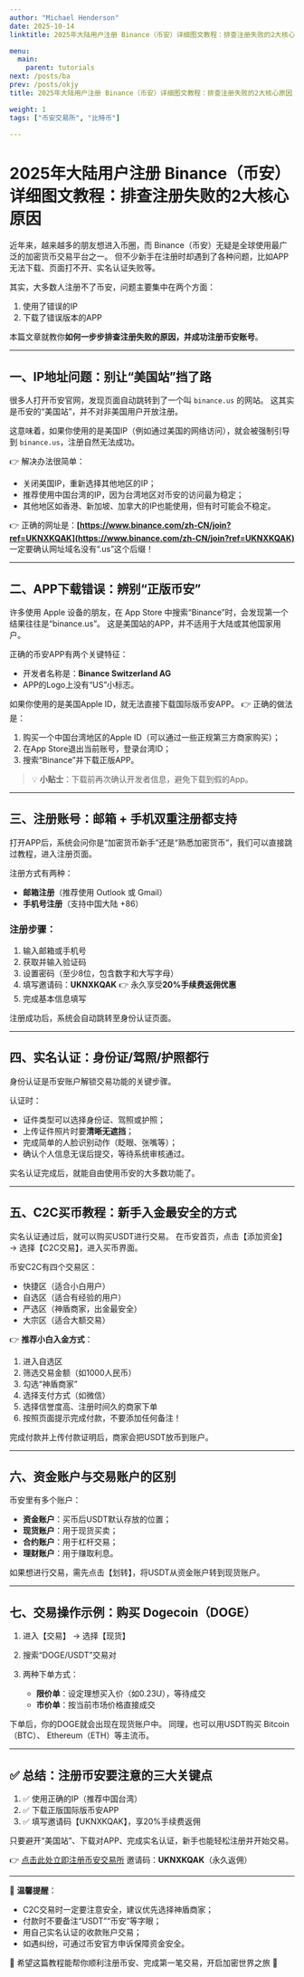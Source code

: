 ```yaml
---
author: "Michael Henderson"
date: 2025-10-14
linktitle: 2025年大陆用户注册 Binance（币安）详细图文教程：排查注册失败的2大核心原因

menu:
  main:
    parent: tutorials
next: /posts/ba
prev: /posts/okjy
title: 2025年大陆用户注册 Binance（币安）详细图文教程：排查注册失败的2大核心原因

weight: 1
tags: ["币安交易所", "比特币"]

---
```

# 2025年大陆用户注册 Binance（币安）详细图文教程：排查注册失败的2大核心原因

近年来，越来越多的朋友想进入币圈，而 Binance（币安）无疑是全球使用最广泛的加密货币交易平台之一。
但不少新手在注册时却遇到了各种问题，比如APP无法下载、页面打不开、实名认证失败等。

其实，大多数人注册不了币安，问题主要集中在两个方面：

1. 使用了错误的IP
2. 下载了错误版本的APP

本篇文章就教你**如何一步步排查注册失败的原因，并成功注册币安账号**。

---

## 一、IP地址问题：别让“美国站”挡了路

很多人打开币安官网，发现页面自动跳转到了一个叫 `binance.us` 的网站。
这其实是币安的“美国站”，并不对非美国用户开放注册。

这意味着，如果你使用的是美国IP（例如通过美国的网络访问），就会被强制引导到 `binance.us`，注册自然无法成功。

👉 解决办法很简单：

* 关闭美国IP，重新选择其他地区的IP；
* 推荐使用中国台湾的IP，因为台湾地区对币安的访问最为稳定；
* 其他地区如香港、新加坡、加拿大的IP也能使用，但有时可能会不稳定。

👉 正确的网址是：**[https://www.binance.com/zh-CN/join?ref=UKNXKQAK](https://www.binance.com/zh-CN/join?ref=UKNXKQAK)**
一定要确认网址域名没有“.us”这个后缀！

---

## 二、APP下载错误：辨别“正版币安”

许多使用 Apple 设备的朋友，在 App Store 中搜索“Binance”时，会发现第一个结果往往是“binance.us”。
这是美国站的APP，并不适用于大陆或其他国家用户。

正确的币安APP有两个关键特征：

* 开发者名称是：**Binance Switzerland AG**
* APP的Logo上没有“US”小标志。

如果你使用的是美国Apple ID，就无法直接下载国际版币安APP。
👉 正确的做法是：

1. 购买一个中国台湾地区的Apple ID（可以通过一些正规第三方商家购买）；
2. 在App Store退出当前账号，登录台湾ID；
3. 搜索“Binance”并下载正版APP。

> 💡 **小贴士**：下载前再次确认开发者信息，避免下载到假的App。

---

## 三、注册账号：邮箱 + 手机双重注册都支持

打开APP后，系统会问你是“加密货币新手”还是“熟悉加密货币”，我们可以直接跳过教程，进入注册页面。

注册方式有两种：

* **邮箱注册**（推荐使用 Outlook 或 Gmail）
* **手机号注册**（支持中国大陆 +86）

### 注册步骤：

1. 输入邮箱或手机号
2. 获取并输入验证码
3. 设置密码（至少8位，包含数字和大写字母）
4. 填写邀请码：**UKNXKQAK** 👉 永久享受**20%手续费返佣优惠**
5. 完成基本信息填写

注册成功后，系统会自动跳转至身份认证页面。

---

## 四、实名认证：身份证/驾照/护照都行

身份认证是币安账户解锁交易功能的关键步骤。

认证时：

* 证件类型可以选择身份证、驾照或护照；
* 上传证件照片时要**清晰无遮挡**；
* 完成简单的人脸识别动作（眨眼、张嘴等）；
* 确认个人信息无误后提交，等待系统审核通过。

实名认证完成后，就能自由使用币安的大多数功能了。

---

## 五、C2C买币教程：新手入金最安全的方式

实名认证通过后，就可以购买USDT进行交易。
在币安首页，点击【添加资金】 → 选择【C2C交易】，进入买币界面。

币安C2C有四个交易区：

* 快捷区（适合小白用户）
* 自选区（适合有经验的用户）
* 严选区（神盾商家，出金最安全）
* 大宗区（适合大额交易）

👉 **推荐小白入金方式**：

1. 进入自选区
2. 筛选交易金额（如1000人民币）
3. 勾选“神盾商家”
4. 选择支付方式（如微信）
5. 选择信誉度高、注册时间久的商家下单
6. 按照页面提示完成付款，不要添加任何备注！

完成付款并上传付款证明后，商家会把USDT放币到账户。

---

## 六、资金账户与交易账户的区别

币安里有多个账户：

* **资金账户**：买币后USDT默认存放的位置；
* **现货账户**：用于现货买卖；
* **合约账户**：用于杠杆交易；
* **理财账户**：用于赚取利息。

如果想进行交易，需先点击【划转】，将USDT从资金账户转到现货账户。

---

## 七、交易操作示例：购买 Dogecoin（DOGE）

1. 进入【交易】 → 选择【现货】
2. 搜索“DOGE/USDT”交易对
3. 两种下单方式：

   * **限价单**：设定理想买入价（如0.23U），等待成交
   * **市价单**：按当前市场价格直接成交

下单后，你的DOGE就会出现在现货账户中。
同理，也可以用USDT购买 Bitcoin（BTC）、 Ethereum（ETH）等主流币。

---

## ✅ 总结：注册币安要注意的三大关键点

1. ✅ 使用正确的IP（推荐中国台湾）
2. ✅ 下载正版国际版币安APP
3. ✅ 填写邀请码【UKNXKQAK】，享20%手续费返佣

只要避开“美国站”、下载对APP、完成实名认证，新手也能轻松注册并开始交易。

👉 [点击此处立即注册币安交易所](https://www.binance.com/zh-CN/join?ref=UKNXKQAK)
邀请码：**UKNXKQAK**（永久返佣）

---

💬 **温馨提醒**：

* C2C交易时一定要注意安全，建议优先选择神盾商家；
* 付款时不要备注“USDT”“币安”等字眼；
* 用自己实名认证的收款账户交易；
* 如遇纠纷，可通过币安官方申诉保障资金安全。

📌 希望这篇教程能帮你顺利注册币安、完成第一笔交易，开启加密世界之旅 🚀